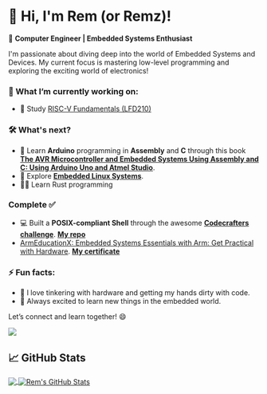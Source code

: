 # 👋 Hi, I'm Rem (or Remz)!

🚀 **Computer Engineer | Embedded Systems Enthusiast**

I'm passionate about diving deep into the world of Embedded Systems and Devices. My current focus is mastering low-level programming and exploring the exciting world of electronics!

### 🌱 What I’m currently working on:
- 🤖 Study [RISC-V Fundamentals (LFD210)](https://training.linuxfoundation.org/training/riscv-fundamentals-lfd210/)
  
### 🛠️ What's next?
- 🔧 Learn **Arduino** programming in **Assembly** and **C** through this book [**The AVR Microcontroller and Embedded Systems Using Assembly and C: Using Arduino Uno and Atmel Studio**](https://www.amazon.com/Microcontroller-Embedded-Systems-Using-Assembly-dp-0997925965/dp/0997925965/ref=dp_ob_title_bk).
- 📘 Explore [**Embedded Linux Systems**](https://github.com/arm-university/Embedded-Linux-Education-Kit).
- 👨‍💻 Learn Rust programming

### Complete ✅
- 💻 Built a **POSIX-compliant Shell** through the awesome [**Codecrafters challenge**](https://app.codecrafters.io/courses/shell/overview). [**My repo**](https://github.com/rmzmrnn/codecrafters-shell-c)
- [ArmEducationX: Embedded Systems Essentials with Arm: Get Practical with Hardware](https://www.edx.org/learn/embedded-systems/arm-education-embedded-systems-essentials-with-arm-get-practical-with-hardware). [**My certificate**](http://credentials.edx.org/credentials/46576a7df1f3485da3bdfa3829797892/)

### ⚡ Fun facts:
- 🤖 I love tinkering with hardware and getting my hands dirty with code.
- 🔬 Always excited to learn new things in the embedded world.

Let’s connect and learn together! 😄

![](https://komarev.com/ghpvc/?username=rmzmrnn&color=blue)

## &#x1f4c8; GitHub Stats

<a href="https://github.com/rmzmrnn/rmzmrnn">
  <img align="center" src="https://github-readme-stats.vercel.app/api/top-langs/?username=rmzmrnn&title_color=ffffff&text_color=c9cacc&icon_color=2bbc8a&bg_color=1d1f21&langs_count=5" />
</a>
<a href="https://github.com/rmzmrnn/rmzmrnn">
  <img align="center" src="https://github-readme-stats.vercel.app/api?username=rmzmrnn&show_icons=true&line_height=27&count_private=true&title_color=ffffff&text_color=c9cacc&icon_color=2bbc8a&bg_color=1d1f21" alt="Rem's GitHub Stats" />
</a>
